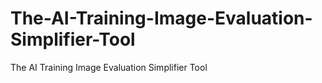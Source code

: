 # The-AI-Training-Image-Evaluation-Simplifier-Tool
The AI Training Image Evaluation Simplifier Tool
